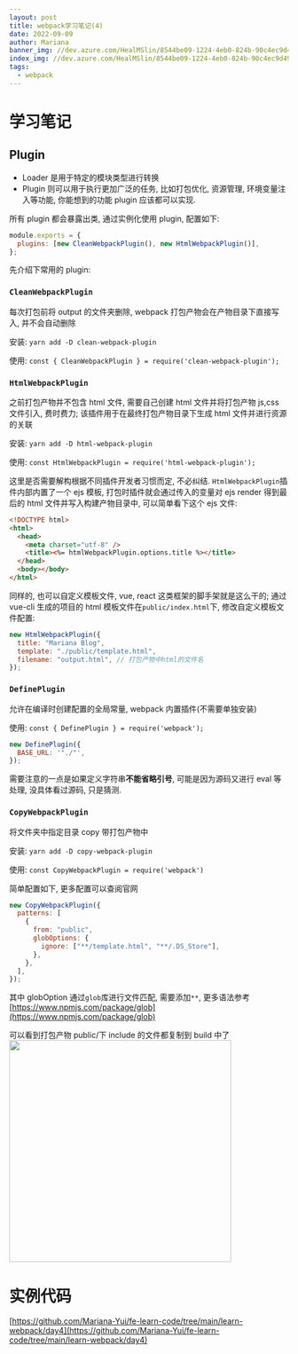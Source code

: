 ```yaml
---
layout: post
title: webpack学习笔记(4)
date: 2022-09-09
author: Mariana
banner_img: //dev.azure.com/HealMSlin/8544be09-1224-4eb0-824b-90c4ec9d49ee/_apis/git/repositories/7a27a721-4c93-4ecf-8258-d5422217b60a/items?path=%2F1662998487333_6687.png&versionDescriptor%5BversionOptions%5D=0&versionDescriptor%5BversionType%5D=0&versionDescriptor%5Bversion%5D=master&resolveLfs=true&%24format=octetStream&api-version=5.0
index_img: //dev.azure.com/HealMSlin/8544be09-1224-4eb0-824b-90c4ec9d49ee/_apis/git/repositories/7a27a721-4c93-4ecf-8258-d5422217b60a/items?path=%2F1662998487333_6687.png&versionDescriptor%5BversionOptions%5D=0&versionDescriptor%5BversionType%5D=0&versionDescriptor%5Bversion%5D=master&resolveLfs=true&%24format=octetStream&api-version=5.0
tags:
  - webpack
---
```


# 学习笔记

## Plugin

- Loader 是用于特定的模块类型进行转换
- Plugin 则可以用于执行更加广泛的任务, 比如打包优化, 资源管理, 环境变量注入等功能, 你能想到的功能 plugin 应该都可以实现.

所有 plugin 都会暴露出类, 通过实例化使用 plugin, 配置如下:

```js
module.exports = {
  plugins: [new CleanWebpackPlugin(), new HtmlWebpackPlugin()],
};
```

先介绍下常用的 plugin:

### `CleanWebpackPlugin`

每次打包前将 output 的文件夹删除, webpack 打包产物会在产物目录下直接写入, 并不会自动删除

安装: `yarn add -D clean-webpack-plugin`

使用: `const { CleanWebpackPlugin } = require('clean-webpack-plugin');`

### `HtmlWebpackPlugin`

之前打包产物并不包含 html 文件, 需要自己创建 html 文件并将打包产物 js,css 文件引入, 费时费力; 该插件用于在最终打包产物目录下生成 html 文件并进行资源的关联

安装: `yarn add -D html-webpack-plugin`

使用: `const HtmlWebpackPlugin = require('html-webpack-plugin');`

这里是否需要解构根据不同插件开发者习惯而定, 不必纠结.
`HtmlWebpackPlugin`插件内部内置了一个 ejs 模板, 打包时插件就会通过传入的变量对 ejs render 得到最后的 html 文件并写入构建产物目录中, 可以简单看下这个 ejs 文件:

```html
<!DOCTYPE html>
<html>
  <head>
    <meta charset="utf-8" />
    <title><%= htmlWebpackPlugin.options.title %></title>
  </head>
  <body></body>
</html>
```

同样的, 也可以自定义模板文件, vue, react 这类框架的脚手架就是这么干的; 通过 vue-cli 生成的项目的 html 模板文件在`public/index.html`下, 修改自定义模板文件配置:

```js
new HtmlWebpackPlugin({
  title: "Mariana Blog",
  template: "./public/template.html",
  filename: "output.html", // 打包产物中html的文件名
});
```

### `DefinePlugin`

允许在编译时创建配置的全局常量, webpack 内置插件(不需要单独安装)

使用: `const { DefinePlugin } = require('webpack');`

```js
new DefinePlugin({
  BASE_URL: '"./"',
});
```

需要注意的一点是如果定义字符串**不能省略引号**, 可能是因为源码又进行 eval 等处理, 没具体看过源码, 只是猜测.

### `CopyWebpackPlugin`

将文件夹中指定目录 copy 带打包产物中

安装: `yarn add -D copy-webpack-plugin`

使用: `const CopyWebpackPlugin = require('webpack')`

简单配置如下, 更多配置可以查阅官网

```js
new CopyWebpackPlugin({
  patterns: [
    {
      from: "public",
      globOptions: {
        ignore: ["**/template.html", "**/.DS_Store"],
      },
    },
  ],
});
```

其中 globOption 通过`glob`库进行文件匹配, 需要添加`**`, 更多语法参考[https://www.npmjs.com/package/glob](https://www.npmjs.com/package/glob)

可以看到打包产物 public/下 include 的文件都复制到 build 中了
<img src="https://dev.azure.com/HealMSlin/8544be09-1224-4eb0-824b-90c4ec9d49ee/_apis/git/repositories/7a27a721-4c93-4ecf-8258-d5422217b60a/items?path=%2F1662993074608_764.png&versionDescriptor%5BversionOptions%5D=0&versionDescriptor%5BversionType%5D=0&versionDescriptor%5Bversion%5D=master&resolveLfs=true&%24format=octetStream&api-version=5.0" width="400" />

# 实例代码

[https://github.com/Mariana-Yui/fe-learn-code/tree/main/learn-webpack/day4](https://github.com/Mariana-Yui/fe-learn-code/tree/main/learn-webpack/day4)
